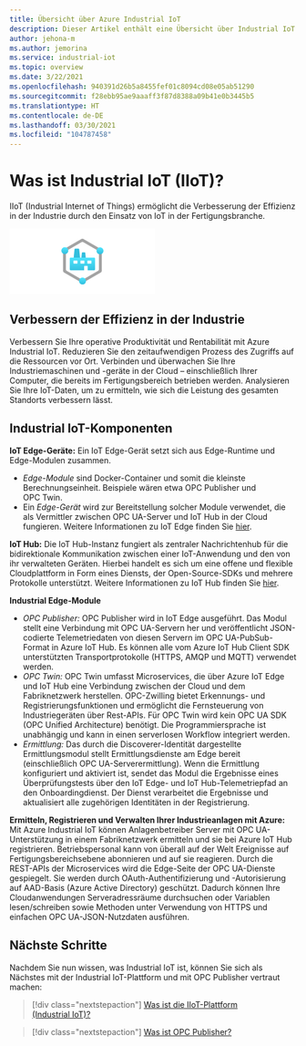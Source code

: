 ```yaml
---
title: Übersicht über Azure Industrial IoT
description: Dieser Artikel enthält eine Übersicht über Industrial IoT. Hier finden Sie Informationen zu den in IIoT enthaltenen Konnektivitäts- und Sicherheitskomponenten für Produktionsstätten.
author: jehona-m
ms.author: jemorina
ms.service: industrial-iot
ms.topic: overview
ms.date: 3/22/2021
ms.openlocfilehash: 940391d26b5a8455fef01c8094cd08e05ab51290
ms.sourcegitcommit: f28ebb95ae9aaaff3f87d8388a09b41e0b3445b5
ms.translationtype: HT
ms.contentlocale: de-DE
ms.lasthandoff: 03/30/2021
ms.locfileid: "104787458"
---
```

# <a name="what-is-industrial-iot-iiot"></a>Was ist Industrial IoT (IIoT)?

IIoT (Industrial Internet of Things) ermöglicht die Verbesserung der Effizienz in der Industrie durch den Einsatz von IoT in der Fertigungsbranche.

![Industrial IoT](media/overview-what-is-Industrial-IoT/icon-255-px.png)

## <a name="improve-industrial-efficiencies"></a>Verbessern der Effizienz in der Industrie
Verbessern Sie Ihre operative Produktivität und Rentabilität mit Azure Industrial IoT. Reduzieren Sie den zeitaufwendigen Prozess des Zugriffs auf die Ressourcen vor Ort. Verbinden und überwachen Sie Ihre Industriemaschinen und -geräte in der Cloud – einschließlich Ihrer Computer, die bereits im Fertigungsbereich betrieben werden. Analysieren Sie Ihre IoT-Daten, um zu ermitteln, wie sich die Leistung des gesamten Standorts verbessern lässt.

## <a name="industrial-iot-components"></a>Industrial IoT-Komponenten

**IoT Edge-Geräte:** Ein IoT Edge-Gerät setzt sich aus Edge-Runtime und Edge-Modulen zusammen. 
- *Edge-Module* sind Docker-Container und somit die kleinste Berechnungseinheit. Beispiele wären etwa OPC Publisher und OPC Twin. 
- Ein *Edge-Gerät* wird zur Bereitstellung solcher Module verwendet, die als Vermittler zwischen OPC UA-Server und IoT Hub in der Cloud fungieren. Weitere Informationen zu IoT Edge finden Sie [hier](https://azure.microsoft.com/services/iot-edge/).

**IoT Hub:** Die IoT Hub-Instanz fungiert als zentraler Nachrichtenhub für die bidirektionale Kommunikation zwischen einer IoT-Anwendung und den von ihr verwalteten Geräten. Hierbei handelt es sich um eine offene und flexible Cloudplattform in Form eines Diensts, der Open-Source-SDKs und mehrere Protokolle unterstützt. Weitere Informationen zu IoT Hub finden Sie [hier](https://azure.microsoft.com/services/iot-hub/).

**Industrial Edge-Module**
- *OPC Publisher:* OPC Publisher wird in IoT Edge ausgeführt. Das Modul stellt eine Verbindung mit OPC UA-Servern her und veröffentlicht JSON-codierte Telemetriedaten von diesen Servern im OPC UA-PubSub-Format in Azure IoT Hub. Es können alle vom Azure IoT Hub Client SDK unterstützten Transportprotokolle (HTTPS, AMQP und MQTT) verwendet werden.
- *OPC Twin:* OPC Twin umfasst Microservices, die über Azure IoT Edge und IoT Hub eine Verbindung zwischen der Cloud und dem Fabriknetzwerk herstellen. OPC-Zwilling bietet Erkennungs- und Registrierungsfunktionen und ermöglicht die Fernsteuerung von Industriegeräten über Rest-APIs. Für OPC Twin wird kein OPC UA SDK (OPC Unified Architecture) benötigt. Die Programmiersprache ist unabhängig und kann in einen serverlosen Workflow integriert werden.
- *Ermittlung:* Das durch die Discoverer-Identität dargestellte Ermittlungsmodul stellt Ermittlungsdienste am Edge bereit (einschließlich OPC UA-Serverermittlung). Wenn die Ermittlung konfiguriert und aktiviert ist, sendet das Modul die Ergebnisse eines Überprüfungstests über den IoT Edge- und IoT Hub-Telemetriepfad an den Onboardingdienst. Der Dienst verarbeitet die Ergebnisse und aktualisiert alle zugehörigen Identitäten in der Registrierung.


**Ermitteln, Registrieren und Verwalten Ihrer Industrieanlagen mit Azure:** Mit Azure Industrial IoT können Anlagenbetreiber Server mit OPC UA-Unterstützung in einem Fabriknetzwerk ermitteln und sie bei Azure IoT Hub registrieren. Betriebspersonal kann von überall auf der Welt Ereignisse auf Fertigungsbereichsebene abonnieren und auf sie reagieren. Durch die REST-APIs der Microservices wird die Edge-Seite der OPC UA-Dienste gespiegelt. Sie werden durch OAuth-Authentifizierung und -Autorisierung auf AAD-Basis (Azure Active Directory) geschützt. Dadurch können Ihre Cloudanwendungen Serveradressräume durchsuchen oder Variablen lesen/schreiben sowie Methoden unter Verwendung von HTTPS und einfachen OPC UA-JSON-Nutzdaten ausführen.

## <a name="next-steps"></a>Nächste Schritte
Nachdem Sie nun wissen, was Industrial IoT ist, können Sie sich als Nächstes mit der Industrial IoT-Plattform und mit OPC Publisher vertraut machen:

> [!div class="nextstepaction"]
> [Was ist die IIoT-Plattform (Industrial IoT)?](overview-what-is-industrial-iot-platform.md)

> [!div class="nextstepaction"]
> [Was ist OPC Publisher?](overview-what-is-opc-publisher.md)
